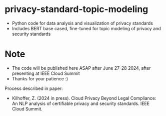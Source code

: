 # privacy-standard-topic-modeling
- Python code for data analysis and visualization of privacy standards
- Includes BERT base cased, fine-tuned for topic modeling of privacy and security standards

# Note
- The code will be published here ASAP after June 27-28 2024, after presenting at IEEE Cloud Summit
- Thanks for your patience :) 

Process described in paper: 
- Kilhoffer, Z. (2024 in press). Cloud Privacy Beyond Legal Compliance: An NLP analysis of certifiable privacy and security standards. IEEE Cloud Summit.
